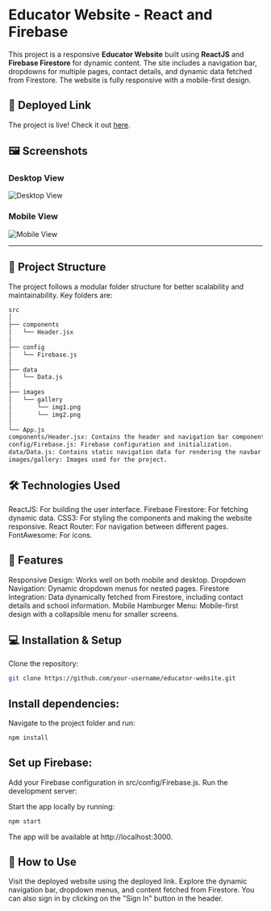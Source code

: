 # Educator Website - React and Firebase

This project is a responsive **Educator Website** built using **ReactJS** and **Firebase Firestore** for dynamic content. The site includes a navigation bar, dropdowns for multiple pages, contact details, and dynamic data fetched from Firestore. The website is fully responsive with a mobile-first design.

## 🚀 Deployed Link

The project is live! Check it out [here](<add_your_deployed_link_here>).

## 🖼️ Screenshots

### Desktop View

![Desktop View](./images/desktop-view.png)

### Mobile View

![Mobile View](./images/mobile-view.png)

---

## 📁 Project Structure

The project follows a modular folder structure for better scalability and maintainability. Key folders are:

```bash
src
│
├── components
│   └── Header.jsx
│
├── config
│   └── Firebase.js
│
├── data
│   └── Data.js
│
├── images
│   └── gallery
│       └── img1.png
│       └── img2.png
│
└── App.js
components/Header.jsx: Contains the header and navigation bar component with dropdown functionality.
config/Firebase.js: Firebase configuration and initialization.
data/Data.js: Contains static navigation data for rendering the navbar.
images/gallery: Images used for the project.
```

## 🛠️ Technologies Used
ReactJS: For building the user interface.
Firebase Firestore: For fetching dynamic data.
CSS3: For styling the components and making the website responsive.
React Router: For navigation between different pages.
FontAwesome: For icons.
## 📄 Features
Responsive Design: Works well on both mobile and desktop.
Dropdown Navigation: Dynamic dropdown menus for nested pages.
Firestore Integration: Data dynamically fetched from Firestore, including contact details and school information.
Mobile Hamburger Menu: Mobile-first design with a collapsible menu for smaller screens.
## 💻 Installation & Setup
Clone the repository:

```bash
git clone https://github.com/your-username/educator-website.git
```

## Install dependencies:
Navigate to the project folder and run:

```bash
npm install
```
## Set up Firebase:
Add your Firebase configuration in src/config/Firebase.js.
Run the development server:

Start the app locally by running:
```bash
npm start
```
The app will be available at http://localhost:3000.

## 🔧 How to Use
Visit the deployed website using the deployed link.
Explore the dynamic navigation bar, dropdown menus, and content fetched from Firestore.
You can also sign in by clicking on the "Sign In" button in the header.
